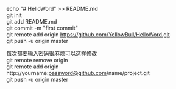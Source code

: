 echo "# HelloWord" >> README.md <br/>
git init <br/>
git add README.md <br/>
git commit -m "first commit" <br/>
git remote add origin https://github.com/YellowBull/HelloWord.git <br/>
git push -u origin master <br/>

每次都要输入密码很麻烦可以这样修改 <br/>
git remote remove origin <br/>
git remote add origin http://yourname:password@github.com/name/project.git <br/>
git push -u origin master <br/>
